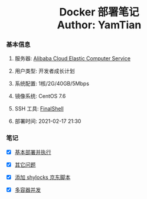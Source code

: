 <h1 align="center">
  Docker 部署笔记
  <br>
  Author: YamTian
</h1>

### 基本信息

1. 服务器: [Alibaba Cloud Elastic Computer Service](https://www.aliyun.com/product/swas)

2. 用户类型: 开发者成长计划

3. 系统配置: 1核/2G/40GB/5Mbps

4. 镜像系统: CentOS 7.6

5. SSH 工具: [FinalShell](http://www.hostbuf.com/t/988.html)

6. 部署时间: 2021-02-17 21:30

### 笔记

- [x] [基本部署并执行](https://github.com/YamTian/Notes/blob/master/Docker/HowToUse.md)

- [x] [其它问题](https://github.com/YamTian/Notes/blob/master/Docker/Other.md)

- [x] [添加 shylocks 京东脚本](https://github.com/YamTian/Notes/blob/master/Docker/Diy.sh.md)

- [x] [多容器并发](https://github.com/YamTian/Notes/blob/master/Docker/DoubleDocker.md)
